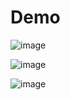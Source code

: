 # Demo 
![image](https://github.com/Rinagustisya/KalkulatorSimple/assets/113598878/201af850-1720-4e51-bdc5-52347a75cadd)

![image](https://github.com/Rinagustisya/KalkulatorSimple/assets/113598878/5f38772a-691a-4912-bba0-63f9a7d71878)

![image](https://github.com/Rinagustisya/KalkulatorSimple/assets/113598878/f68bfd80-b96f-450e-aa67-a3b46df84179)

